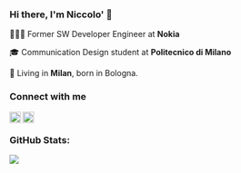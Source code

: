 ### Hi there, I'm Niccolo' 👋
👨🏻‍💻 Former SW Developer Engineer at **Nokia**

🎓 Communication Design student at **Politecnico di Milano**

📍 Living in **Milan**, born in Bologna.

### Connect with me
[<img align="left" alt="Stack Overflow" width="20px" src="https://img.icons8.com/color/48/000000/stackoverflow.png"/>](https://stackoverflow.com/users/9158084/niccol%c3%b2-segato)
[<img align="left" alt="e-mail" width="20px" src="https://img.icons8.com/fluent/48/000000/email.png"/>](mailto:nic@segato.net)
<br>
### GitHub Stats:
![](https://github-readme-stats.vercel.app/api/top-langs/?username=NiccoloSegato&theme=aura_dark&hide_border=false&include_all_commits=false&count_private=false&layout=compact)
